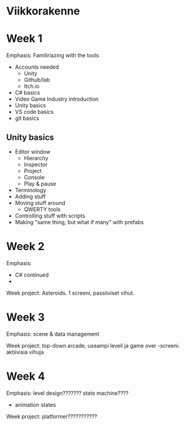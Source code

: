 # Viikkorakenne

# Week 1

Emphasis: Familiriazing with the tools

- Accounts needed
  - Unity
  - Github/lab
  - Itch.io
- C# basics
- Video Game Industry introduction
- Unity basics
- VS code basics
- git basics

## Unity basics
- Editor window
  - Hierarchy
  - Inspector
  - Project
  - Console
  - Play & pause
- Terminology
- Adding stuff
- Moving stuff around
  - QWERTY tools
- Controlling stuff with scripts
- Making "same thing, but what if many" with prefabs



# Week 2

Emphasis: 

- C# continued
- 

Week project: Asteroids. 1 screeni, passiiviset vihut.

# Week 3

Emphasis: scene & data management

Week project: top-down arcade, useampi leveli ja game over -screeni. aktiivisia vihuja

# Week 4

Emphasis: level design??????? state machine????

- animation states

Week project: platformer???????????
